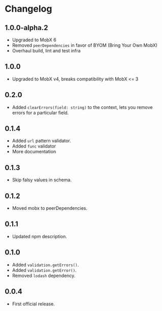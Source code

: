 # Changelog

## 1.0.0-alpha.2

* Upgraded to MobX 6
* Removed `peerDependencies` in favor of BYOM (Bring Your Own MobX)
* Overhaul build, lint and test infra

## 1.0.0

* Upgraded to MobX v4, breaks compatibility with MobX <= 3

## 0.2.0

* Added `clearErrors(field: string)` to the context, lets you remove errors for a particular field.

## 0.1.4

* Added `url` pattern validator.
* Added `func` validator
* More documentation

## 0.1.3

* Skip falsy values in schema.

## 0.1.2

* Moved mobx to peerDependencies.

## 0.1.1

* Updated npm description.

## 0.1.0

* Added `validation.getErrors()`.
* Added `validation.getError()`.
* Removed `lodash` dependency.

## 0.0.4

* First official release.
